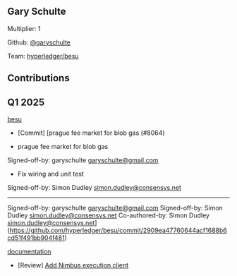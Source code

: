 ## Gary Schulte
Multiplier: 1

Github: [@garyschulte](https://github.com/garyschulte)

Team: [hyperledger/besu](https://github.com/hyperledger/besu/pulls?q=author%3Agaryschulte)

## Contributions
## Q1 2025

[besu](https://github.com/hyperledger/besu)
* [Commit] [prague fee market for blob gas (#8064)

* prague fee market for blob gas

Signed-off-by: garyschulte <garyschulte@gmail.com>

* Fix wiring and unit test

Signed-off-by: Simon Dudley <simon.dudley@consensys.net>

---------

Signed-off-by: garyschulte <garyschulte@gmail.com>
Signed-off-by: Simon Dudley <simon.dudley@consensys.net>
Co-authored-by: Simon Dudley <simon.dudley@consensys.net>](https://github.com/hyperledger/besu/commit/2909ea47760644acf1688b6cd51f491bb904f481)

[documentation](https://github.com/protocolguild/documentation)
* [Review] [Add Nimbus execution client](https://github.com/protocolguild/documentation/pull/299#pullrequestreview-2565060746)
